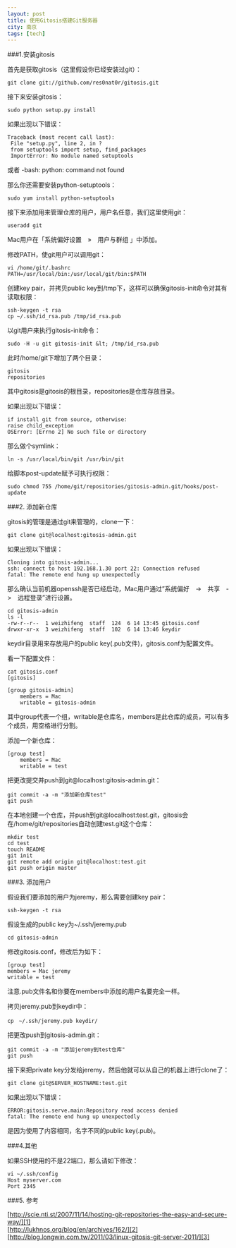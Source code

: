 ```yaml
---
layout: post
title: 使用Gitosis搭建Git服务器
city: 南京
tags: [tech]
---
```


###1.安装gitosis

首先是获取gitosis（这里假设你已经安装过git）：

	git clone git://github.com/res0nat0r/gitosis.git

接下来安装gitosis：

	sudo python setup.py install

如果出现以下错误：

	Traceback (most recent call last):
	 File "setup.py", line 2, in ?
	 from setuptools import setup, find_packages
	 ImportError: No module named setuptools
	 
或者
	-bash: python: command not found

那么你还需要安装python-setuptools：

	sudo yum install python-setuptools

接下来添加用来管理仓库的用户，用户名任意，我们这里使用git：

	useradd git

Mac用户在「系统偏好设置　»　用户与群组 」中添加。

修改PATH，使git用户可以调用git：

	vi /home/git/.bashrc
	PATH=/usr/local/bin:/usr/local/git/bin:$PATH

创建key pair，并拷贝public key到/tmp下，这样可以确保gitosis-init命令对其有读取权限：

	ssh-keygen -t rsa
	cp ~/.ssh/id_rsa.pub /tmp/id_rsa.pub

以git用户来执行gitosis-init命令：
	
	sudo -H -u git gitosis-init &lt; /tmp/id_rsa.pub

此时/home/git下增加了两个目录：

	gitosis
	repositories

其中gitosis是gitosis的根目录，repositories是仓库存放目录。

如果出现以下错误：

	if install git from source, otherwise:
	raise child_exception
	OSError: [Errno 2] No such file or directory

那么做个symlink：
	
	ln -s /usr/local/bin/git /usr/bin/git

给脚本post-update赋予可执行权限：

	sudo chmod 755 /home/git/repositories/gitosis-admin.git/hooks/post-update

###2. 添加新仓库

gitosis的管理是通过git来管理的，clone一下：
	
	git clone git@localhost:gitosis-admin.git

如果出现以下错误：

	Cloning into gitosis-admin...
	ssh: connect to host 192.168.1.30 port 22: Connection refused
	fatal: The remote end hung up unexpectedly 

那么确认当前机器openssh是否已经启动，Mac用户通过&#8221;系统偏好　-&gt;　共享　-&gt;　远程登录&#8221;进行设置。

	cd gitosis-admin
	ls -l
	-rw-r--r--  1 weizhifeng  staff  124  6 14 13:45 gitosis.conf
	drwxr-xr-x  3 weizhifeng  staff  102  6 14 13:46 keydir

keydir目录用来存放用户的public key(.pub文件)，gitosis.conf为配置文件。

看一下配置文件：

	cat gitosis.conf
	[gitosis]
	
	[group gitosis-admin]
		members = Mac
		writable = gitosis-admin


其中group代表一个组，writable是仓库名，members是此仓库的成员，可以有多个成员，用空格进行分割。

添加一个新仓库：

	[group test]
		members = Mac
		writable = test

把更改提交并push到git@localhost:gitosis-admin.git：

	git commit -a -m "添加新仓库test"
	git push


在本地创建一个仓库，并push到git@localhost:test.git，gitosis会在/home/git/repositories自动创建test.git这个仓库：

	mkdir test
	cd test 
	touch README
	git init
	git remote add origin git@localhost:test.git
	git push origin master


###3. 添加用户

假设我们要添加的用户为jeremy，那么需要创建key pair：

	ssh-keygen -t rsa

假设生成的public key为~/.ssh/jeremy.pub

	cd gitosis-admin

修改gitosis.conf，修改后为如下：

	[group test]
	members = Mac jeremy
	writable = test

注意.pub文件名和你要在members中添加的用户名要完全一样。

拷贝jeremy.pub到keydir中：

	cp　~/.ssh/jeremy.pub keydir/

把更改push到gitosis-admin.git：

	git commit -a -m "添加jeremy到test仓库"
	git push


接下来把private key分发给jeremy，然后他就可以从自己的机器上进行clone了：

	git clone git@SERVER_HOSTNAME:test.git

如果出现以下错误：

	ERROR:gitosis.serve.main:Repository read access denied
	fatal: The remote end hung up unexpectedly

是因为使用了内容相同，名字不同的public key(.pub)。

###4.其他

如果SSH使用的不是22端口，那么请如下修改：

	vi ~/.ssh/config
	Host myserver.com
	Port 2345      

###5. 参考

[http://scie.nti.st/2007/11/14/hosting-git-repositories-the-easy-and-secure-way/][1]    
[http://lukhnos.org/blog/en/archives/162/][2]   
[http://blog.longwin.com.tw/2011/03/linux-gitosis-git-server-2011/][3]


[1]: http://scie.nti.st/2007/11/14/hosting-git-repositories-the-easy-and-secure-way/"
[2]: http://lukhnos.org/blog/en/archives/162/
[3]: http://blog.longwin.com.tw/2011/03/linux-gitosis-git-server-2011/

